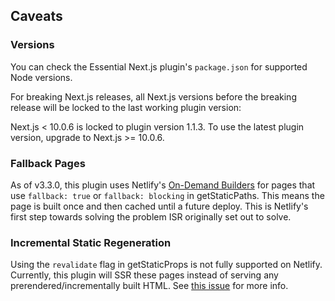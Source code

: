 ## Caveats

### Versions

You can check the Essential Next.js plugin's `package.json` for supported Node versions.

For breaking Next.js releases, all Next.js versions before the breaking release will be locked to the last working plugin version:

Next.js < 10.0.6 is locked to plugin version 1.1.3. To use the latest plugin version, upgrade to Next.js >= 10.0.6.

### Fallback Pages

As of v3.3.0, this plugin uses Netlify's [On-Demand Builders](https://docs.netlify.com/configure-builds/on-demand-builders/) for pages that use `fallback: true` or `fallback: blocking` in getStaticPaths. This means the page is built once and then cached until a future deploy. This is Netlify's first step towards solving the problem ISR originally set out to solve.

### Incremental Static Regeneration

Using the `revalidate` flag in getStaticProps is not fully supported on Netlify. Currently, this plugin will SSR these pages instead of serving any prerendered/incrementally built HTML. See [this issue](https://github.com/netlify/netlify-plugin-nextjs/issues/151) for more info.
